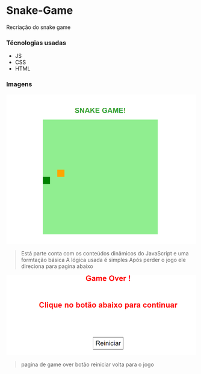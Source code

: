 # Snake-Game
Recriação do snake game

### Técnologias usadas
* JS
* CSS
* HTML

### Imagens

![](snake.png)

> Está parte conta com os conteúdos dinâmicos do JavaScript e uma formtação básica
> A lógica usada é simples
> Após perder o jogo ele direciona para pagina abaixo


![](perdeu.png)

> pagina de game over
> botão reiniciar volta para o jogo
